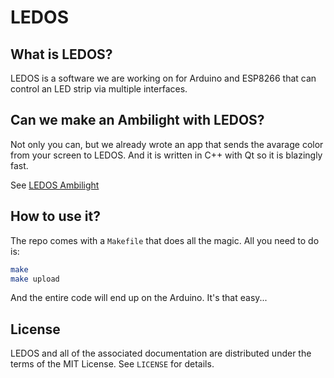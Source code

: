 LEDOS
=====

What is LEDOS?
--------------
LEDOS is a software we are working on for Arduino and ESP8266 that can control an LED strip via multiple interfaces.

Can we make an Ambilight with LEDOS?
------------------------------------
Not only you can, but we already wrote an app that sends the avarage color from your screen to LEDOS. And it is written in C++ with Qt so it is blazingly fast.

See [LEDOS Ambilight](https://github.com/hacktag/LEDOSAmbilight)

How to use it?
--------------
The repo comes with a `Makefile` that does all the magic. All you need to do is:

```bash
make
make upload
```

And the entire code will end up on the Arduino. It's that easy...

License
-------
LEDOS and all of the associated documentation are distributed under the terms of the MIT License. See `LICENSE` for details.

